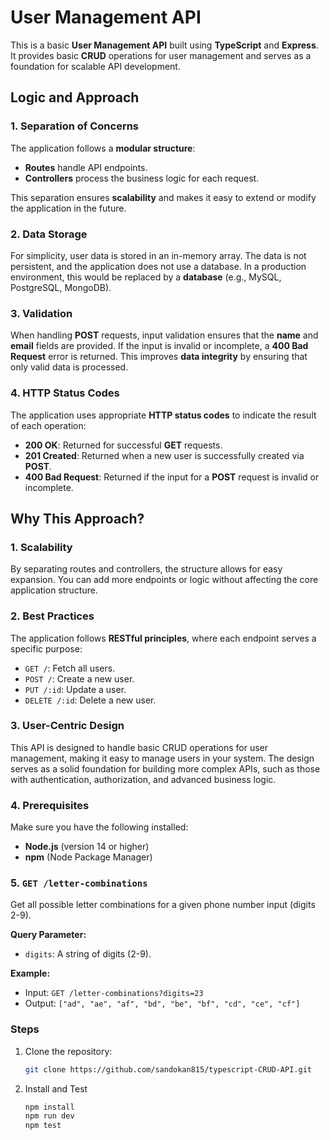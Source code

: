 # User Management API

This is a basic **User Management API** built using **TypeScript** and **Express**. It provides basic **CRUD** operations for user management and serves as a foundation for scalable API development.

## Logic and Approach

### 1. **Separation of Concerns**

The application follows a **modular structure**:
- **Routes** handle API endpoints.
- **Controllers** process the business logic for each request.

This separation ensures **scalability** and makes it easy to extend or modify the application in the future.

### 2. **Data Storage**

For simplicity, user data is stored in an in-memory array. The data is not persistent, and the application does not use a database. In a production environment, this would be replaced by a **database** (e.g., MySQL, PostgreSQL, MongoDB).

### 3. **Validation**

When handling **POST** requests, input validation ensures that the **name** and **email** fields are provided. If the input is invalid or incomplete, a **400 Bad Request** error is returned. This improves **data integrity** by ensuring that only valid data is processed.

### 4. **HTTP Status Codes**

The application uses appropriate **HTTP status codes** to indicate the result of each operation:
- **200 OK**: Returned for successful **GET** requests.
- **201 Created**: Returned when a new user is successfully created via **POST**.
- **400 Bad Request**: Returned if the input for a **POST** request is invalid or incomplete.

## Why This Approach?

### 1. **Scalability**

By separating routes and controllers, the structure allows for easy expansion. You can add more endpoints or logic without affecting the core application structure.

### 2. **Best Practices**

The application follows **RESTful principles**, where each endpoint serves a specific purpose:
- `GET /`: Fetch all users.
- `POST /`: Create a new user.
- `PUT /:id`: Update a user.
- `DELETE /:id`: Delete a new user.

### 3. **User-Centric Design**

This API is designed to handle basic CRUD operations for user management, making it easy to manage users in your system. The design serves as a solid foundation for building more complex APIs, such as those with authentication, authorization, and advanced business logic.

### 4. Prerequisites

Make sure you have the following installed:
- **Node.js** (version 14 or higher)
- **npm** (Node Package Manager)

### 5. `GET /letter-combinations`
Get all possible letter combinations for a given phone number input (digits 2-9).

**Query Parameter:**
- `digits`: A string of digits (2-9).

**Example:**
- Input: `GET /letter-combinations?digits=23`
- Output: `["ad", "ae", "af", "bd", "be", "bf", "cd", "ce", "cf"]`

### Steps
1. Clone the repository:
   ```bash
   git clone https://github.com/sandokan815/typescript-CRUD-API.git

2. Install and Test
   ```bash
   npm install
   npm run dev
   npm test




